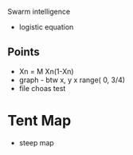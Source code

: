 Swarm intelligence
- logistic equation


## Points
- Xn = M Xn(1-Xn)
- graph - btw x, y x range( 0, 3/4)
- file choas test 

# Tent Map 
- steep map 